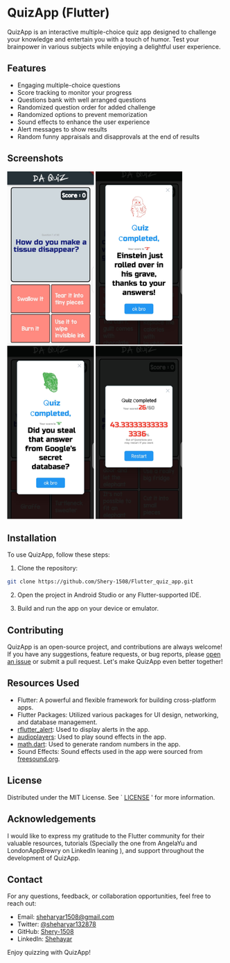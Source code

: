 # QuizApp (Flutter)

QuizApp is an interactive multiple-choice quiz app designed to challenge your knowledge and entertain you with a touch of humor. Test your brainpower in various subjects while enjoying a delightful user experience.

## Features

- Engaging multiple-choice questions
- Score tracking to monitor your progress
- Questions bank with well arranged questions
- Randomized question order for added challenge
- Randomized options to prevent memorization
- Sound effects to enhance the user experience
- Alert messages to show results
- Random funny appraisals and disapprovals at the end of results

## Screenshots
<p>
<img src="https://github.com/Shery-1508/My-Flutter-Yard/blob/main/learning_06_QuizApp/assets/screenshots/mianscreen.jpeg" alt="Image" width="200" height="400">
<img src="https://github.com/Shery-1508/My-Flutter-Yard/blob/main/learning_06_QuizApp/assets/screenshots/lose1.jpeg" alt="Image" width="200" height="400">
<img src="https://github.com/Shery-1508/My-Flutter-Yard/blob/main/learning_06_QuizApp/assets/screenshots/win1.jpeg" alt="Image" width="200" height="400">
<img src="https://github.com/Shery-1508/My-Flutter-Yard/blob/main/learning_06_QuizApp/assets/screenshots/finalresult.jpeg" alt="Image" width="200" height="400">
</p>

## Installation

To use QuizApp, follow these steps:

1. Clone the repository:

```bash
git clone https://github.com/Shery-1508/Flutter_quiz_app.git
```


2. Open the project in Android Studio or any Flutter-supported IDE.

3. Build and run the app on your device or emulator.

## Contributing

QuizApp is an open-source project, and contributions are always welcome! If you have any suggestions, feature requests, or bug reports, please [open an issue](https://github.com/your-username/quiz-app/issues) or submit a pull request. Let's make QuizApp even better together!

## Resources Used

- Flutter: A powerful and flexible framework for building cross-platform apps.
- Flutter Packages: Utilized various packages for UI design, networking, and database management.
- [rflutter_alert](https://pub.dev/packages/rflutter_alert): Used to display alerts in the app.
- [audioplayers](https://pub.dev/packages/audioplayers): Used to play sound effects in the app.
- [math.dart](https://pub.dev/packages/math): Used to generate random numbers in the app.
- Sound Effects: Sound effects used in the app were sourced from [freesound.org](https://www.freesound.org).

## License

Distributed under the MIT License. See ` [LICENSE](/license.md) ' for more information.

## Acknowledgements

I would like to express my gratitude to the Flutter community for their valuable resources, tutorials (Specially the one from AngelaYu and LondonAppBrewry on LinkedIn leaning ), and support throughout the development of QuizApp.

## Contact

For any questions, feedback, or collaboration opportunities, feel free to reach out:

- Email: sheharyar1508@gmail.com
- Twitter: [@sheharyar132878](https://twitter.com/sheharyar132878)
- GitHub: [Shery-1508](https://github.com/Shery-1508)
- LinkedIn: [Shehayar](https://www.linkedin.com/in/sheharyar1508/)

Enjoy quizzing with QuizApp!
